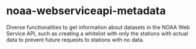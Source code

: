 # noaa-webserviceapi-metadata
Diverse functionalities to get information about datasets in the NOAA Web Service API, such as creating a whitelist with only the stations with actual data to prevent future requests to stations with no data.
